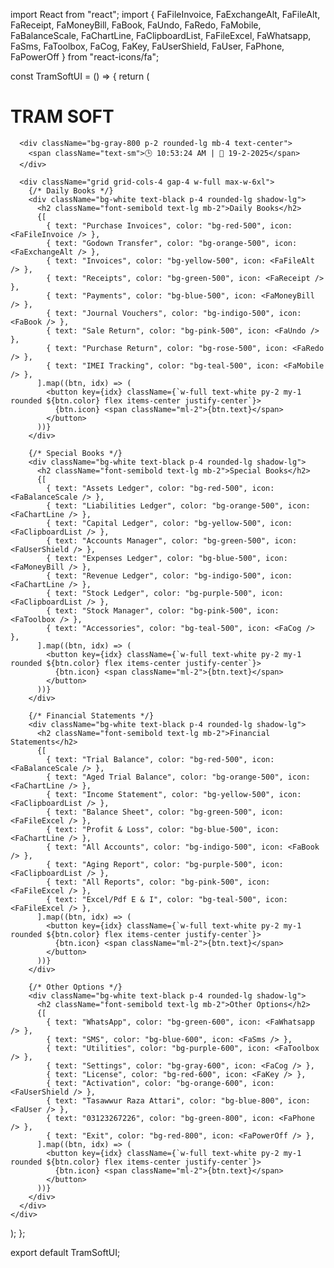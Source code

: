 import React from "react";
import { FaFileInvoice, FaExchangeAlt, FaFileAlt, FaReceipt, FaMoneyBill, FaBook, FaUndo, FaRedo, FaMobile, FaBalanceScale, FaChartLine, FaClipboardList, FaFileExcel, FaWhatsapp, FaSms, FaToolbox, FaCog, FaKey, FaUserShield, FaUser, FaPhone, FaPowerOff } from "react-icons/fa";

const TramSoftUI = () => {
  return (
    <div className="bg-gray-900 text-white h-screen overflow-auto flex flex-col items-center py-8 px-4">
      <h1 className="text-3xl font-bold mb-4">TRAM SOFT</h1>
      
      <div className="bg-gray-800 p-2 rounded-lg mb-4 text-center">
        <span className="text-sm">🕒 10:53:24 AM | 📅 19-2-2025</span>
      </div>
      
      <div className="grid grid-cols-4 gap-4 w-full max-w-6xl">
        {/* Daily Books */}
        <div className="bg-white text-black p-4 rounded-lg shadow-lg">
          <h2 className="font-semibold text-lg mb-2">Daily Books</h2>
          {[
            { text: "Purchase Invoices", color: "bg-red-500", icon: <FaFileInvoice /> },
            { text: "Godown Transfer", color: "bg-orange-500", icon: <FaExchangeAlt /> },
            { text: "Invoices", color: "bg-yellow-500", icon: <FaFileAlt /> },
            { text: "Receipts", color: "bg-green-500", icon: <FaReceipt /> },
            { text: "Payments", color: "bg-blue-500", icon: <FaMoneyBill /> },
            { text: "Journal Vouchers", color: "bg-indigo-500", icon: <FaBook /> },
            { text: "Sale Return", color: "bg-pink-500", icon: <FaUndo /> },
            { text: "Purchase Return", color: "bg-rose-500", icon: <FaRedo /> },
            { text: "IMEI Tracking", color: "bg-teal-500", icon: <FaMobile /> },
          ].map((btn, idx) => (
            <button key={idx} className={`w-full text-white py-2 my-1 rounded ${btn.color} flex items-center justify-center`}>
              {btn.icon} <span className="ml-2">{btn.text}</span>
            </button>
          ))}
        </div>
        
        {/* Special Books */}
        <div className="bg-white text-black p-4 rounded-lg shadow-lg">
          <h2 className="font-semibold text-lg mb-2">Special Books</h2>
          {[
            { text: "Assets Ledger", color: "bg-red-500", icon: <FaBalanceScale /> },
            { text: "Liabilities Ledger", color: "bg-orange-500", icon: <FaChartLine /> },
            { text: "Capital Ledger", color: "bg-yellow-500", icon: <FaClipboardList /> },
            { text: "Accounts Manager", color: "bg-green-500", icon: <FaUserShield /> },
            { text: "Expenses Ledger", color: "bg-blue-500", icon: <FaMoneyBill /> },
            { text: "Revenue Ledger", color: "bg-indigo-500", icon: <FaChartLine /> },
            { text: "Stock Ledger", color: "bg-purple-500", icon: <FaClipboardList /> },
            { text: "Stock Manager", color: "bg-pink-500", icon: <FaToolbox /> },
            { text: "Accessories", color: "bg-teal-500", icon: <FaCog /> },
          ].map((btn, idx) => (
            <button key={idx} className={`w-full text-white py-2 my-1 rounded ${btn.color} flex items-center justify-center`}>
              {btn.icon} <span className="ml-2">{btn.text}</span>
            </button>
          ))}
        </div>
        
        {/* Financial Statements */}
        <div className="bg-white text-black p-4 rounded-lg shadow-lg">
          <h2 className="font-semibold text-lg mb-2">Financial Statements</h2>
          {[
            { text: "Trial Balance", color: "bg-red-500", icon: <FaBalanceScale /> },
            { text: "Aged Trial Balance", color: "bg-orange-500", icon: <FaChartLine /> },
            { text: "Income Statement", color: "bg-yellow-500", icon: <FaClipboardList /> },
            { text: "Balance Sheet", color: "bg-green-500", icon: <FaFileExcel /> },
            { text: "Profit & Loss", color: "bg-blue-500", icon: <FaChartLine /> },
            { text: "All Accounts", color: "bg-indigo-500", icon: <FaBook /> },
            { text: "Aging Report", color: "bg-purple-500", icon: <FaClipboardList /> },
            { text: "All Reports", color: "bg-pink-500", icon: <FaFileExcel /> },
            { text: "Excel/Pdf E & I", color: "bg-teal-500", icon: <FaFileExcel /> },
          ].map((btn, idx) => (
            <button key={idx} className={`w-full text-white py-2 my-1 rounded ${btn.color} flex items-center justify-center`}>
              {btn.icon} <span className="ml-2">{btn.text}</span>
            </button>
          ))}
        </div>
        
        {/* Other Options */}
        <div className="bg-white text-black p-4 rounded-lg shadow-lg">
          <h2 className="font-semibold text-lg mb-2">Other Options</h2>
          {[
            { text: "WhatsApp", color: "bg-green-600", icon: <FaWhatsapp /> },
            { text: "SMS", color: "bg-blue-600", icon: <FaSms /> },
            { text: "Utilities", color: "bg-purple-600", icon: <FaToolbox /> },
            { text: "Settings", color: "bg-gray-600", icon: <FaCog /> },
            { text: "License", color: "bg-red-600", icon: <FaKey /> },
            { text: "Activation", color: "bg-orange-600", icon: <FaUserShield /> },
            { text: "Tasawwur Raza Attari", color: "bg-blue-800", icon: <FaUser /> },
            { text: "03123267226", color: "bg-green-800", icon: <FaPhone /> },
            { text: "Exit", color: "bg-red-800", icon: <FaPowerOff /> },
          ].map((btn, idx) => (
            <button key={idx} className={`w-full text-white py-2 my-1 rounded ${btn.color} flex items-center justify-center`}>
              {btn.icon} <span className="ml-2">{btn.text}</span>
            </button>
          ))}
        </div>
      </div>
    </div>
  );
};

export default TramSoftUI;
